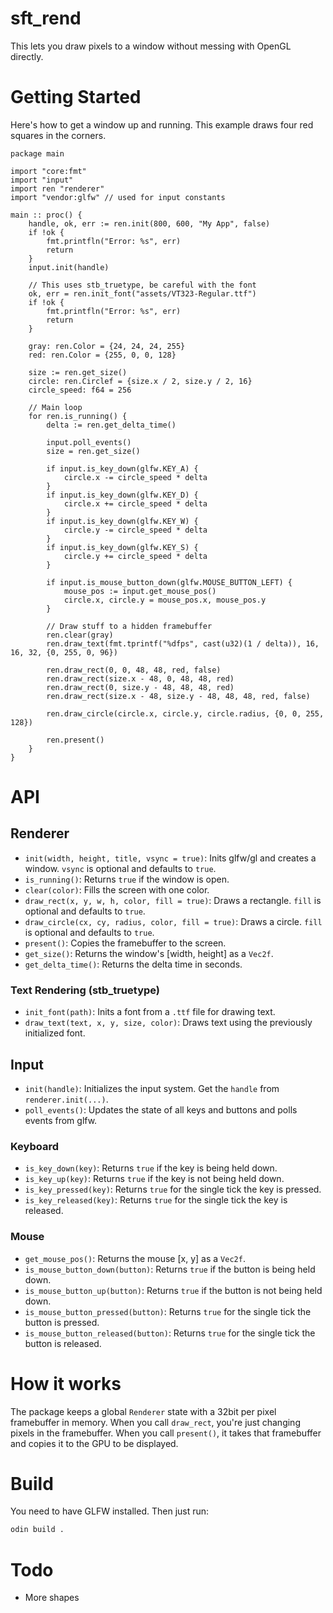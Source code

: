 # sft_rend
This lets you draw pixels to a window without messing with OpenGL directly.

# Getting Started
Here's how to get a window up and running. This example draws four red squares in the corners.
```odin
package main

import "core:fmt"
import "input"
import ren "renderer"
import "vendor:glfw" // used for input constants

main :: proc() {
	handle, ok, err := ren.init(800, 600, "My App", false)
	if !ok {
		fmt.printfln("Error: %s", err)
		return
	}
	input.init(handle)

	// This uses stb_truetype, be careful with the font
	ok, err = ren.init_font("assets/VT323-Regular.ttf")
	if !ok {
		fmt.printfln("Error: %s", err)
		return
	}

	gray: ren.Color = {24, 24, 24, 255}
	red: ren.Color = {255, 0, 0, 128}

	size := ren.get_size()
	circle: ren.Circlef = {size.x / 2, size.y / 2, 16}
	circle_speed: f64 = 256

	// Main loop
	for ren.is_running() {
		delta := ren.get_delta_time()

		input.poll_events()
		size = ren.get_size()

		if input.is_key_down(glfw.KEY_A) {
			circle.x -= circle_speed * delta
		}
		if input.is_key_down(glfw.KEY_D) {
			circle.x += circle_speed * delta
		}
		if input.is_key_down(glfw.KEY_W) {
			circle.y -= circle_speed * delta
		}
		if input.is_key_down(glfw.KEY_S) {
			circle.y += circle_speed * delta
		}

		if input.is_mouse_button_down(glfw.MOUSE_BUTTON_LEFT) {
			mouse_pos := input.get_mouse_pos()
			circle.x, circle.y = mouse_pos.x, mouse_pos.y
		}

		// Draw stuff to a hidden framebuffer
		ren.clear(gray)
		ren.draw_text(fmt.tprintf("%dfps", cast(u32)(1 / delta)), 16, 16, 32, {0, 255, 0, 96})

		ren.draw_rect(0, 0, 48, 48, red, false)
		ren.draw_rect(size.x - 48, 0, 48, 48, red)
		ren.draw_rect(0, size.y - 48, 48, 48, red)
		ren.draw_rect(size.x - 48, size.y - 48, 48, 48, red, false)

		ren.draw_circle(circle.x, circle.y, circle.radius, {0, 0, 255, 128})

		ren.present()
	}
}

```

# API

## Renderer
- `init(width, height, title, vsync = true)`: Inits glfw/gl and creates a window. `vsync` is optional and defaults to `true`.
- `is_running()`: Returns `true` if the window is open.
- `clear(color)`: Fills the screen with one color.
- `draw_rect(x, y, w, h, color, fill = true)`: Draws a rectangle. `fill` is optional and defaults to `true`.
- `draw_circle(cx, cy, radius, color, fill = true)`: Draws a circle. `fill` is optional and defaults to `true`.
- `present()`: Copies the framebuffer to the screen.
- `get_size()`: Returns the window's [width, height] as a `Vec2f`.
- `get_delta_time()`: Returns the delta time in seconds.
### Text Rendering (stb_truetype)
- `init_font(path)`: Inits a font from a `.ttf` file for drawing text.
- `draw_text(text, x, y, size, color)`: Draws text using the previously initialized font.


## Input
- `init(handle)`: Initializes the input system. Get the `handle` from `renderer.init(...)`.
- `poll_events()`: Updates the state of all keys and buttons and polls events from glfw.
### Keyboard
- `is_key_down(key)`: Returns `true` if the key is being held down.
- `is_key_up(key)`: Returns `true` if the key is not being held down.
- `is_key_pressed(key)`: Returns `true` for the single tick the key is pressed.
- `is_key_released(key)`: Returns `true` for the single tick the key is released.
### Mouse
- `get_mouse_pos()`: Returns the mouse [x, y] as a `Vec2f`.
- `is_mouse_button_down(button)`: Returns `true` if the button is being held down.
- `is_mouse_button_up(button)`: Returns `true` if the button is not being held down.
- `is_mouse_button_pressed(button)`: Returns `true` for the single tick the button is pressed.
- `is_mouse_button_released(button)`: Returns `true` for the single tick the button is released.

# How it works
The package keeps a global `Renderer` state with a 32bit per pixel framebuffer in memory. When you call `draw_rect`, you're just changing pixels in the framebuffer.
When you call `present()`, it takes that framebuffer and copies it to the GPU to be displayed.

# Build
You need to have GLFW installed. Then just run:
```bash
odin build .
```

# Todo
- More shapes
<!-- - Alpha blending -->
<!-- - Text drawing -->
